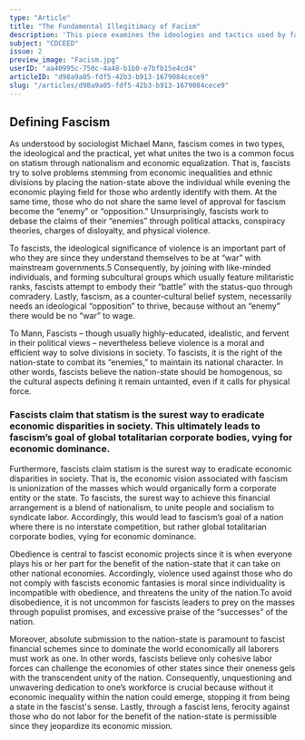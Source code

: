 ```yaml
---
type: "Article"
title: "The Fundamental Illegitimacy of Facism"
description: 'This piece examines the ideologies and tactics used by fascist governments to validate and enforce their authority through Michael Mann''s work Fascists. By explicating Kant''s view of autonomy and progress, found in "An Answer to the Question: What is Enlightenment?" and Foundations of the Metaphysics of Morals, it is demonstrated that people are fundamentally progressive beings with innate capacities for freedom.'
subject: "CDCEED"
issue: 2
preview_image: "Facism.jpg"
userID: "aa40995c-750c-4a48-b1b0-e7bfb15e4cd4"
articleID: "d98a9a05-fdf5-42b3-b913-1679084cece9"
slug: "/articles/d98a9a05-fdf5-42b3-b913-1679084cece9"
---
```


## Defining Fascism

As understood by sociologist Michael Mann, fascism comes in two types, the ideological and the practical, yet what unites the two is a common focus on statism through nationalism and economic equalization. That is, fascists try to solve problems stemming from economic inequalities and ethnic divisions by placing the nation-state above the individual while evening the economic playing field for those who ardently identify with them. At the same time, those who do not share the same level of approval for fascism become the “enemy” or “opposition.” Unsurprisingly, fascists work to debase the claims of their “enemies” through political attacks, conspiracy theories, charges of disloyalty, and physical violence.

To fascists, the ideological significance of violence is an important part of who they are since they understand themselves to be at “war” with mainstream governments.5 Consequently, by joining with like-minded individuals, and forming subcultural groups which usually feature militaristic ranks, fascists attempt to embody their “battle” with the status-quo through comradery. Lastly, fascism, as a counter-cultural belief system, necessarily needs an ideological “opposition” to thrive, because without an “enemy” there would be no “war” to wage.

To Mann, Fascists – though usually highly-educated, idealistic, and fervent in their political views – nevertheless believe violence is a moral and efficient way to solve divisions in society. To fascists, it is the right of the nation-state to combat its “enemies,” to maintain its national character. In other words, fascists believe the nation-state should be homogenous, so the cultural aspects defining it remain untainted, even if it calls for physical force.

### Fascists claim that statism is the surest way to eradicate economic disparities in society. This ultimately leads to fascism’s goal of global totalitarian corporate bodies, vying for economic dominance.

Furthermore, fascists claim statism is the surest way to eradicate economic disparities in society. That is, the economic vision associated with fascism is unionization of the masses which would organically form a corporate entity or the state. To fascists, the surest way to achieve this financial arrangement is a blend of nationalism, to unite people and socialism to syndicate labor. Accordingly, this would lead to fascism’s goal of a nation where there is no interstate competition, but rather global totalitarian corporate bodies, vying for economic dominance.

Obedience is central to fascist economic projects since it is when everyone plays his or her part for the benefit of the nation-state that it can take on other national economies. Accordingly, violence used against those who do not comply with fascists economic fantasies is moral since individuality is incompatible with obedience, and threatens the unity of the nation.To avoid disobedience, it is not uncommon for fascists leaders to prey on the masses through populist promises, and excessive praise of the “successes” of the nation.

Moreover, absolute submission to the nation-state is paramount to fascist financial schemes since to dominate the world economically all laborers must work as one. In other words, fascists believe only cohesive labor forces can challenge the economies of other states since their oneness gels with the transcendent unity of the nation. Consequently, unquestioning and unwavering dedication to one’s workforce is crucial because without it economic inequality within the nation could emerge, stopping it from being a state in the fascist's sense. Lastly, through a fascist lens, ferocity against those who do not labor for the benefit of the nation-state is permissible since they jeopardize its economic mission.

